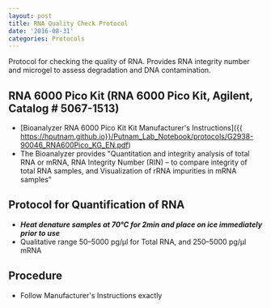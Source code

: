 ```yaml
---
layout: post
title: RNA Quality Check Protocol
date: '2016-08-31'
categories: Protocols
---
```


Protocol for checking the quality of RNA.
Provides RNA integrity number and microgel to assess degradation and DNA contamination.

## RNA 6000 Pico Kit (RNA 6000 Pico Kit, Agilent, Catalog # 5067-1513)
* [Bioanalyzer RNA 6000 Pico Kit  Kit Manufacturer's Instructions]({{ https://hputnam.github.io}}/Putnam_Lab_Notebook/protocols/G2938-90046_RNA600Pico_KG_EN.pdf)
* The Bioanalyzer provides "Quantitation and integrity analysis of total RNA or mRNA, RNA Integrity Number (RIN) – to compare integrity of total RNA samples, and Visualization of rRNA impurities in mRNA samples"

## Protocol for Quantification of RNA
* **_Heat denature samples at 70°C for 2min and place on ice immediately prior to use_**
* Qualitative range 50–5000 pg/μl for Total RNA, and 250–5000 pg/μl mRNA

## Procedure
* Follow Manufacturer's Instructions exactly